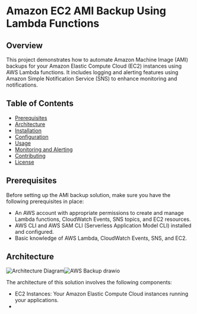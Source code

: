 # Amazon EC2 AMI Backup Using Lambda Functions

## Overview

This project demonstrates how to automate Amazon Machine Image (AMI) backups for your Amazon Elastic Compute Cloud (EC2) instances using AWS Lambda functions. It includes logging and alerting features using Amazon Simple Notification Service (SNS) to enhance monitoring and notifications.

## Table of Contents

- [Prerequisites](#prerequisites)
- [Architecture](#architecture)
- [Installation](#installation)
- [Configuration](#configuration)
- [Usage](#usage)
- [Monitoring and Alerting](#monitoring-and-alerting)
- [Contributing](#contributing)
- [License](#license)

## Prerequisites

Before setting up the AMI backup solution, make sure you have the following prerequisites in place:

- An AWS account with appropriate permissions to create and manage Lambda functions, CloudWatch Events, SNS topics, and EC2 resources.
- AWS CLI and AWS SAM CLI (Serverless Application Model CLI) installed and configured.
- Basic knowledge of AWS Lambda, CloudWatch Events, SNS, and EC2.

## Architecture

![Architecture Diagram]()![AWS Backup drawio](https://github.com/PradipMugithe/AutomationOfAmazonEC2AMIBackup/assets/78589162/2e5a38f2-8b95-4383-8d4e-6f40fcc1ccb7)


The architecture of this solution involves the following components:
- EC2 Instances: Your Amazon Elastic Compute Cloud instances running your applications.
-
